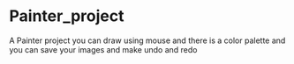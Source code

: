 # Painter_project
A Painter project you can draw using mouse and there is a color palette and you can save your images and make undo and redo 
